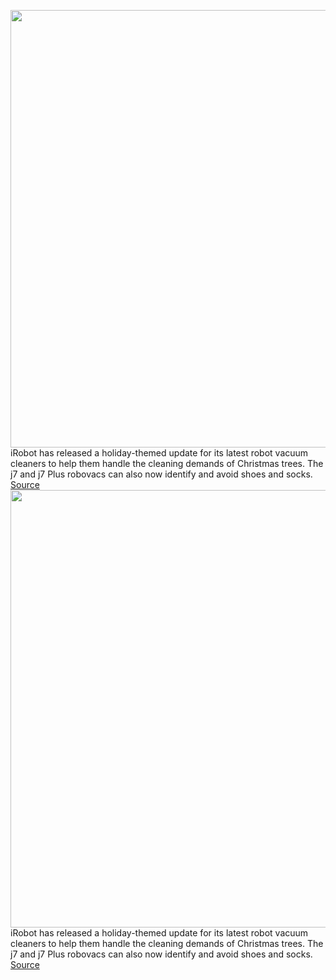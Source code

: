 <img src='https://cdn.vox-cdn.com/thumbor/llnOXLP9KfOAwbpgI1zb6uGbhmk=/0x0:2048x1541/1200x800/filters:focal(1022x788:1348x1114)/cdn.vox-cdn.com/uploads/chorus_image/image/70208632/Roomba_j7__Lifestyle_Hero.0.jpg' width='700px' /><br/>
iRobot has released a holiday-themed update for its latest robot vacuum cleaners to help them handle the cleaning demands of Christmas trees. The j7 and j7 Plus robovacs can also now identify and avoid shoes and socks.
<a href='https://www.theverge.com/2021/11/30/22809454/irobot-roomba-j7-plus-christmas-tree-clean-pine-needles-socks-shoes-transfer-mapping-data'> Source <a/><img src='https://cdn.vox-cdn.com/thumbor/llnOXLP9KfOAwbpgI1zb6uGbhmk=/0x0:2048x1541/1200x800/filters:focal(1022x788:1348x1114)/cdn.vox-cdn.com/uploads/chorus_image/image/70208632/Roomba_j7__Lifestyle_Hero.0.jpg' width='700px' /><br/>
iRobot has released a holiday-themed update for its latest robot vacuum cleaners to help them handle the cleaning demands of Christmas trees. The j7 and j7 Plus robovacs can also now identify and avoid shoes and socks.
<a href='https://www.theverge.com/2021/11/30/22809454/irobot-roomba-j7-plus-christmas-tree-clean-pine-needles-socks-shoes-transfer-mapping-data'> Source <a/>
